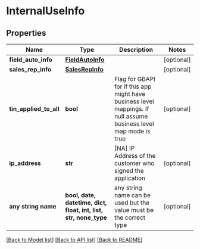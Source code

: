 # InternalUseInfo


## Properties
Name | Type | Description | Notes
------------ | ------------- | ------------- | -------------
**field_auto_info** | [**FieldAutoInfo**](FieldAutoInfo.md) |  | [optional] 
**sales_rep_info** | [**SalesRepInfo**](SalesRepInfo.md) |  | [optional] 
**tin_applied_to_all** | **bool** | Flag for GBAPI for if this app might have business level mappings.  If null assume business level map mode is true | [optional] 
**ip_address** | **str** | [NA] IP Address of the customer who signed the application | [optional] 
**any string name** | **bool, date, datetime, dict, float, int, list, str, none_type** | any string name can be used but the value must be the correct type | [optional]

[[Back to Model list]](../README.md#documentation-for-models) [[Back to API list]](../README.md#documentation-for-api-endpoints) [[Back to README]](../README.md)


